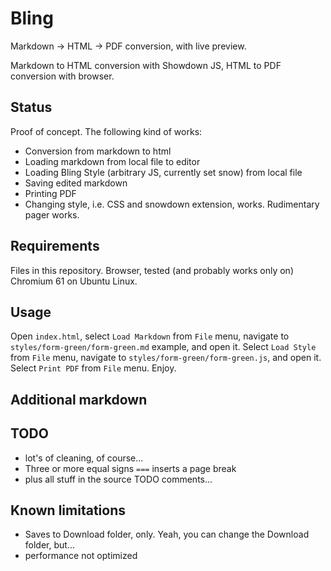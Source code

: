 # Bling

Markdown -> HTML -> PDF conversion, with live preview.

Markdown to HTML conversion with Showdown JS, HTML to PDF conversion with browser.

## Status

Proof of concept. The following kind of works:

- Conversion from markdown to html
- Loading markdown from local file to editor
- Loading Bling Style (arbitrary JS, currently set snow) from local file
- Saving edited markdown
- Printing PDF
- Changing style, i.e. CSS and snowdown extension, works. Rudimentary pager works.

## Requirements

Files in this repository. Browser, tested (and probably works only on) Chromium
61 on Ubuntu Linux.

## Usage

Open `index.html`, select `Load Markdown` from `File` menu, navigate to
`styles/form-green/form-green.md` example, and open it. Select `Load Style` from
`File` menu, navigate to `styles/form-green/form-green.js`, and open it. Select
`Print PDF` from `File` menu. Enjoy.

## Additional markdown

## TODO

- lot's of cleaning, of course...
- Three or more equal signs `===` inserts a page break
- plus all stuff in the source TODO comments...

## Known limitations

- Saves to Download folder, only. Yeah, you can change the Download folder,
  but...
- performance not optimized
